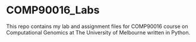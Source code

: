 # COMP90016_Labs
This repo contains my lab and assignment files for COMP90016 course on Computational Genomics at The University of Melbourne written in Python. 
